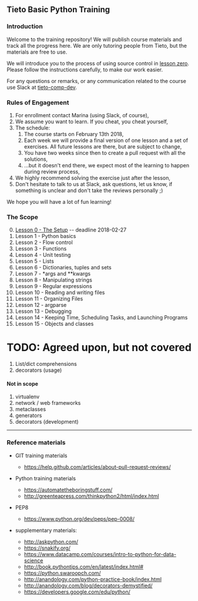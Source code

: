 ## Tieto Basic Python Training

### Introduction

Welcome to the training repository! We will publish course materials
and track all the progress here. We are only tutoring people from Tieto,
but the materials are free to use.

We will introduce you to the process of using source control in [lesson zero](https://github.com/jedzej/tietopythontraining-basic/blob/master/SCOPE.md#lesson-0---the-setup).
Please follow the instructions carefully, to make our work easier.

For any questions or remarks, or any communication related to the
course use Slack at [tieto-comp-dev](https://tieto-comp-dev.slack.com/messages/).

### Rules of Engagement

1. For enrollment contact Marina (using Slack, of course),
1. We assume you want to learn. If you cheat, you cheat yourself,
1. The schedule:
    1. The course starts on February 13th 2018,
    1. Each week we will provide a final version of one lesson and
       a set of exercises. All future lessons are there, but are
       subject to change,
    1. You have two weeks since then to create a pull request with all
       the solutions,
    1. ...but it doesn't end there, we expect most of the learning to
       happen during review process,
1. We highly recommend solving the exercise just after the lesson,
1. Don't hesitate to talk to us at Slack, ask questions, let us know,
   if something is unclear and don't take the reviews personally ;)

We hope you will have a lot of fun learning!

### The Scope
0. [Lesson 0 - The Setup](./course/lesson_00_the_setup/) -- deadline 2018-02-27
1. Lesson 1 - Python basics
1. Lesson 2 - Flow control
1. Lesson 3 - Functions
1. Lesson 4 - Unit testing
1. Lesson 5 - Lists
1. Lesson 6 - Dictionaries, tuples and sets
1. Lesson 7 - \*args and \*\*kwargs
1. Lesson 8 - Manipulating strings
1. Lesson 9 - Regular expressions
1. Lesson 10 - Reading and writing files
1. Lesson 11 - Organizing Files
1. Lesson 12 - argparse
1. Lesson 13 - Debugging
1. Lesson 14 - Keeping Time, Scheduling Tasks, and Launching Programs
1. Lesson 15 - Objects and classes

# TODO: Agreed upon, but not covered
1. List/dict comprehensions
1. decorators (usage)

#### Not in scope
1. virtualenv
1. network / web frameworks
1. metaclasses
1. generators
1. decorators (development)


---
### Reference materials

- GIT training materials
  - https://help.github.com/articles/about-pull-request-reviews/

- Python training materials
  - https://automatetheboringstuff.com/
  - http://greenteapress.com/thinkpython2/html/index.html

- PEP8
  - https://www.python.org/dev/peps/pep-0008/

- supplementary materials:
  - http://askpython.com/
  - https://snakify.org/
  - https://www.datacamp.com/courses/intro-to-python-for-data-science
  - http://book.pythontips.com/en/latest/index.html#
  - https://python.swaroopch.com/
  - http://anandology.com/python-practice-book/index.html
  - http://anandology.com/blog/decorators-demystified/
  - https://developers.google.com/edu/python/
